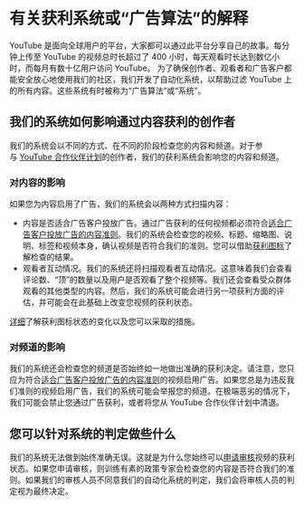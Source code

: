 # 有关获利系统或“广告算法”的解释

YouTube 是面向全球用户的平台，大家都可以通过此平台分享自己的故事。每分钟上传至 YouTube 的视频总时长超过了 400 小时，每天观看时长达到数亿小时，而每月有数十亿用户访问 YouTube。
为了确保创作者、观看者和广告客户都能安全放心地使用我们的社区，我们开发了自动化系统，以帮助过滤 YouTube 上的所有内容。这些系统有时被称为“广告算法”或“系统”。

## 我们的系统如何影响通过内容获利的创作者

我们的系统会以不同的方式、在不同的阶段检查您的内容和频道。对于参与 [YouTube 合作伙伴计划](https://support.google.com/youtube/answer/72851)的创作者，我们的获利系统会影响您的内容和频道。

### 对内容的影响

如果您为内容启用了广告，我们的系统会以两种方式扫描内容：

* 内容是否适合广告客户投放广告。通过广告获利的任何视频都必须符合[适合广告客户投放广告的内容准则](https://support.google.com/youtube/answer/9194476)。我们的系统会检查您的视频、标题、缩略图、说明、标签和视频本身，确认视频是否符合我们的准则。您可以借助[获利图标](https://support.google.com/youtube/answer/7489378)了解检查的结果。
* 观看者互动情况。我们的系统还将扫描观看者互动情况。这意味着我们会查看评论数、“顶”的数量以及用户是否观看了整个视频等。我们还会查看受众群体观看的其他类型的内容。然后，我们的系统可能会进行另一项获利方面的评估，并可能会在此基础上改变您视频的获利状态。

[详细](https://support.google.com/youtube/answer/7561938)了解获利图标状态的变化以及您可以采取的措施。

### 对频道的影响

我们的系统还会检查您的频道是否始终如一地做出准确的获利决定。请注意，您只应为符合[适合广告客户投放广告的内容准则](https://support.google.com/youtube/answer/9194476)的视频启用广告。如果您总是为违反我们准则的视频启用广告，我们的系统可能会举报您的频道。在极端恶劣的情况下，我们可能会禁止您通过广告获利，或者将您从 YouTube 合作伙伴计划中清退。

## 您可以针对系统的判定做些什么

我们的系统无法做到始终准确无误。这就是为什么您始终可以[申请审核](https://support.google.com/youtube/answer/7083671)视频的获利状态。如果您申请审核，则训练有素的政策专家会检查您的内容是否符合我们的准则。如果我们的审核人员不同意我们的自动化系统的判定，我们会将审核人员的判定视为最终决定。